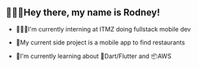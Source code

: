 ## 👋🏼🤠Hey there, my name is Rodney!

- 🧑🏻‍💻I'm currently interning at ITMZ doing fullstack mobile dev
  
- 📱My current side project is a mobile app to find restaurants
  
- 🌱I'm currently learning about 🎯Dart/Flutter and 📦AWS


<!--
**rodnnnney/rodnnnney** is a ✨ _special_ ✨ repository because its `README.md` (this file) appears on your GitHub profile.

Here are some ideas to get you started:

- 🔭 I’m currently working on ...
- 🌱 I’m currently learning ...
- 👯 I’m looking to collaborate on ...
- 🤔 I’m looking for help with ...
- 💬 Ask me about ...
- 📫 How to reach me: ...
- 😄 Pronouns: ...
- ⚡ Fun fact: ...
-->
